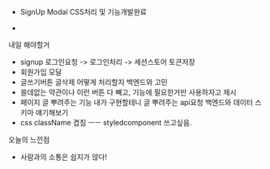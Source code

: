 - SignUp Modal CSS처리 및 기능개발완료

- 

내일 해야할거

- signup 로그인요청 -> 로그인처리 -> 세션스토어 토큰저장
- 회원가입 모달
- 글쓰기버튼 글삭제 어떻게 처리할지 백엔드와 고민
- 쓸데없는 약관이나 이런 버튼 다 빼고, 기능에 필요한거만 사용하자고 제시
- 페이지 글 뿌려주는 기능 내가 구현할테니 글 뿌려주는 api요청 백엔드와 데이터 스키마 얘기해보기
- css className 겹침 ㅡㅡ styledcomponent 쓰고싶음.

오늘의 느낀점
- 사람과의 소통은 쉽지가 않다!